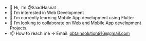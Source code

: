 - 👋 Hi, I’m @SaadHasnat
- 👀 I’m interested in Web Development
- 🌱 I’m currently learning Mobile App development using Flutter
- 💞️ I’m looking to collaborate on Web and Mobile App development Projects.
- 📫 How to reach me => Email: obtainsolution916@gmail.com
<!---
SaadHasnat/SaadHasnat is a ✨ special ✨ repository because its `README.md` (this file) appears on your GitHub profile.
You can click the Preview link to take a look at your changes.
--->
